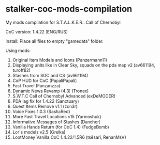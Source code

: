 # stalker-coc-mods-compilation
My mods compilation for S.T.A.L.K.E.R.: Call of Chernobyl

CoC version: 1.4.22 (ENG/RUS)

Install: Place all files to empty "gamedata" folder.

Using mods:
1. Original Item Models and Icons (Panzermann11)
2. Displaying units like in Clear Sky, squads on the pda map v2 (av661194, turoff82)
3. Stashes from SOC and CS (av661194)
4. CoP HUD for CoC (PapaliPapali)
5. Fast Travel (Fanzanzza)
6. Dynamic News Revamp (4.3) (Tronex)
7. S.W.T.C Call of Chernobyl Advanced (exDeMODER)
8. PDA lag fix for 1.4.22 (Sanctuary)
9. Quest Items Remove v1.1 (zon3r)
10. Voice Fixes 1.0.3 (SashaRed)
11. More Fast Travel Locations v15 (Yarmoshuk)
12. Informative Messages of Stashes (Dancher)
13. Vanilla Hands Return (for CoC 1.4) (FudgeBomb)
14. Lor's models v2.5 (Grelka)
15. LootMoney Vanilla CoC 1.4.22/1.5R6 (tsěsarĭ, RenanMsV)
